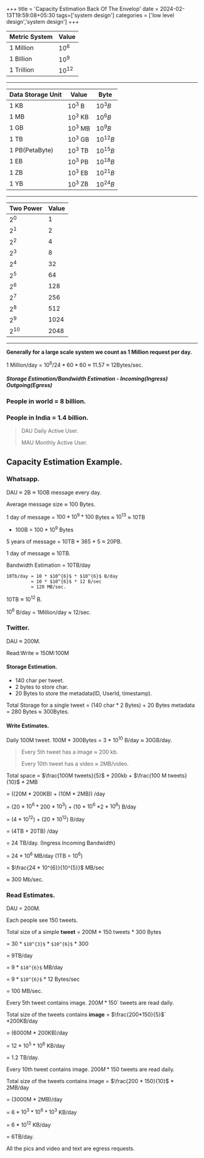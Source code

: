 +++
title = 'Capacity Estimation Back Of The Envelop'
date = 2024-02-13T19:59:08+05:30
tags=['system design']
categories = ['low level design','system design']
+++

|Metric System|Value|
|---|---|
|1 Million|${10^6}$|
|1 Billion|${10^9}$|
|1 Trillion|$10^{12}$|

---

| Data Storage Unit | Value       | Byte       |
|-------------------|-------------|------------|
| 1 KB              | $10^{3}$ B  | $10^{3}B$  |
| 1 MB              | $10^{3}$ KB | $10^{6}B$  |
| 1 GB              | $10^{3}$ MB | $10^{9}B$  |
| 1 TB              | $10^{3}$ GB | $10^{12}B$ |
| 1 PB(PetaByte)    | $10^{3}$ TB | $10^{15}B$ |
| 1 EB              | $10^{3}$ PB | $10^{18}B$ |
| 1 ZB              | $10^{3}$ EB | $10^{21}B$ |
| 1 YB              | $10^{3}$ ZB | $10^{24}B$ |

---

| Two Power | Value |
|-----------|-------|
| $2^{0}$   | 1     |
| $2^{1}$   | 2     |
| $2^{2}$   | 4     |
| $2^{3}$   | 8     |
| $2^{4}$   | 32    |
| $2^{5}$   | 64    |
| $2^{6}$   | 128   |
| $2^{7}$   | 256   |
| $2^{8}$   | 512   |
| $2^{9}$   | 1024  |
| $2^{10}$  | 2048  |

---


**Generally for a large scale system we count as 1 Million request per day.**


1 Million/day =
${10^{6}/24 * 60 * 60}$
≈ 11.57 ≈ 12Bytes/sec.

##### Storage Estimation/Bandwidth Estimation - Incoming(Ingress) Outgoing(Egress)

### People in world = 8 billion.
### People in India = 1.4 billion.

> DAU Daily Active User.
> 
> MAU Monthly Active User.

## Capacity Estimation Example.
### Whatsapp.
DAU ≈ 2B ≈ 100B message every day.

Average message size ≈ 100 Bytes.

1 day of message = $100 * 10^{9} * 100$ Bytes ≈ $10^{13}$ ≈ 10TB

- 100B = 100 * $10^{9}$ Bytes

5 years of message = 10TB * 365 * 5 ≈ 20PB.

1 day of message ≈ 10TB.

Bandwidth Estimation = 10TB/day 
```
10Tb/day ≈ 10 * $10^{6}$ * $10^{6}$ B/day 
         ≈ 10 * $10^{6}$ * 12 B/sec
         ≈ 120 MB/sec.
```

10TB ≈ $10^{12}$ B.

$10^{6}$ B/day = 1Million/day ≈ 12/sec.

### Twitter.

DAU ≈ 200M.

Read:Write ≈ 150M:100M

#### Storage Estimation.
- 140 char per tweet.
- 2 bytes to store char.
- 20 Bytes to store the metadata(ID, UserId, timestamp).

Total Storage for a single tweet = (140 char * 2 Bytes) + 20 Bytes metadata = 280 Bytes ≈ 300Bytes.

#### Write Estimates.
Daily 100M tweet.
100M * 300Bytes = 3 * $10^{10}$ B/day ≈ 30GB/day.


> Every 5th tweet has a image ≈ 200 kb.
> 
> Every 10th tweet has a video ≈ 2MB/video.

Total space = $\frac{100M tweets}{5}$ * 200kb +  $\frac{100 M tweets}{10}$ * 2MB

= ((20M * 200KB) + (10M * 2MB)) /day 

= (20 * $10^6$ * 200 * $10^{3}$) + (10 * $10^{6}$ *2 * $10^{6}$) B/day

= (4 * $10^{12}$) + (20 * $10^{12}$) B/day

= (4TB + 20TB) /day

= 24 TB/day. (Ingress Incoming Bandwidth)

= 24 * $10^{6}$ MB/day (1TB = $10^{6}$)

= $\frac{24 * 10^{6}}{10^{5}}$ MB/sec

≈ 300 Mb/sec.

### Read Estimates.
DAU = 200M.

Each people see 150 tweets.

Total size of a simple **tweet** = 200M * 150 tweets * 300 Bytes 

= 30 * `$10^{3}$` * `$10^{6}$` * 300 

= 9TB/day 

= 9 * `$10^{6}$` MB/day 

= 9 * `$10^{6}$` * 12 Bytes/sec 

= 100 MB/sec.

Every 5th tweet contains image. $200M *150$` tweets are read daily.

Total size of the tweets contains **image** = $\frac{200*150}{5}$` *200KB/day 

= (6000M * 200KB)/day 

= 12 * $10^{5}$ * $10^{6}$ KB/day 

= 1.2 TB/day.

Every 10th tweet contains image. $200M * 150$ tweets are read daily.

Total size of the tweets contains image = $\frac{200 * 150}{10}$ * 2MB/day 

= (3000M * 2MB)/day 

= 6 * $10^{3}$ * $10^{6}$ * $10^{3}$ KB/day 

= 6 * $10^{12}$ KB/day 

= 6TB/day.


All the pics and video and text are egress requests.

